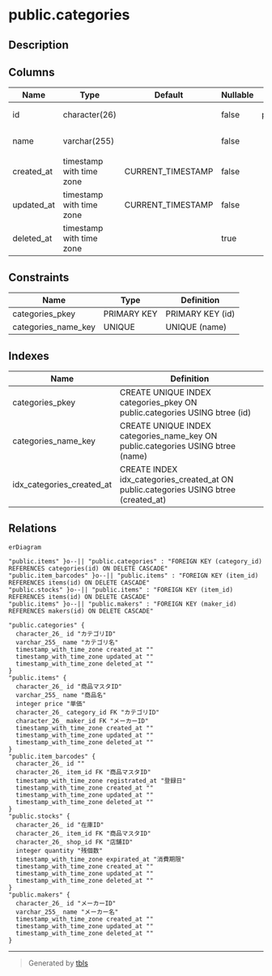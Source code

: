 # public.categories

## Description

## Columns

| Name       | Type                     | Default           | Nullable | Children                        | Comment    |
| ---------- | ------------------------ | ----------------- | -------- | ------------------------------- | ---------- |
| id         | character(26)            |                   | false    | [public.items](public.items.md) | カテゴリID     |
| name       | varchar(255)             |                   | false    |                                 | カテゴリ名      |
| created_at | timestamp with time zone | CURRENT_TIMESTAMP | false    |                                 |            |
| updated_at | timestamp with time zone | CURRENT_TIMESTAMP | false    |                                 |            |
| deleted_at | timestamp with time zone |                   | true     |                                 |            |

## Constraints

| Name                | Type        | Definition       |
| ------------------- | ----------- | ---------------- |
| categories_pkey     | PRIMARY KEY | PRIMARY KEY (id) |
| categories_name_key | UNIQUE      | UNIQUE (name)    |

## Indexes

| Name                      | Definition                                                                           |
| ------------------------- | ------------------------------------------------------------------------------------ |
| categories_pkey           | CREATE UNIQUE INDEX categories_pkey ON public.categories USING btree (id)            |
| categories_name_key       | CREATE UNIQUE INDEX categories_name_key ON public.categories USING btree (name)      |
| idx_categories_created_at | CREATE INDEX idx_categories_created_at ON public.categories USING btree (created_at) |

## Relations

```mermaid
erDiagram

"public.items" }o--|| "public.categories" : "FOREIGN KEY (category_id) REFERENCES categories(id) ON DELETE CASCADE"
"public.item_barcodes" }o--|| "public.items" : "FOREIGN KEY (item_id) REFERENCES items(id) ON DELETE CASCADE"
"public.stocks" }o--|| "public.items" : "FOREIGN KEY (item_id) REFERENCES items(id) ON DELETE CASCADE"
"public.items" }o--|| "public.makers" : "FOREIGN KEY (maker_id) REFERENCES makers(id) ON DELETE CASCADE"

"public.categories" {
  character_26_ id "カテゴリID"
  varchar_255_ name "カテゴリ名"
  timestamp_with_time_zone created_at ""
  timestamp_with_time_zone updated_at ""
  timestamp_with_time_zone deleted_at ""
}
"public.items" {
  character_26_ id "商品マスタID"
  varchar_255_ name "商品名"
  integer price "単価"
  character_26_ category_id FK "カテゴリID"
  character_26_ maker_id FK "メーカーID"
  timestamp_with_time_zone created_at ""
  timestamp_with_time_zone updated_at ""
  timestamp_with_time_zone deleted_at ""
}
"public.item_barcodes" {
  character_26_ id ""
  character_26_ item_id FK "商品マスタID"
  timestamp_with_time_zone registrated_at "登録日"
  timestamp_with_time_zone created_at ""
  timestamp_with_time_zone updated_at ""
  timestamp_with_time_zone deleted_at ""
}
"public.stocks" {
  character_26_ id "在庫ID"
  character_26_ item_id FK "商品マスタID"
  character_26_ shop_id FK "店舗ID"
  integer quantity "残個数"
  timestamp_with_time_zone expirated_at "消費期限"
  timestamp_with_time_zone created_at ""
  timestamp_with_time_zone updated_at ""
  timestamp_with_time_zone deleted_at ""
}
"public.makers" {
  character_26_ id "メーカーID"
  varchar_255_ name "メーカー名"
  timestamp_with_time_zone created_at ""
  timestamp_with_time_zone updated_at ""
  timestamp_with_time_zone deleted_at ""
}
```

---

> Generated by [tbls](https://github.com/k1LoW/tbls)
